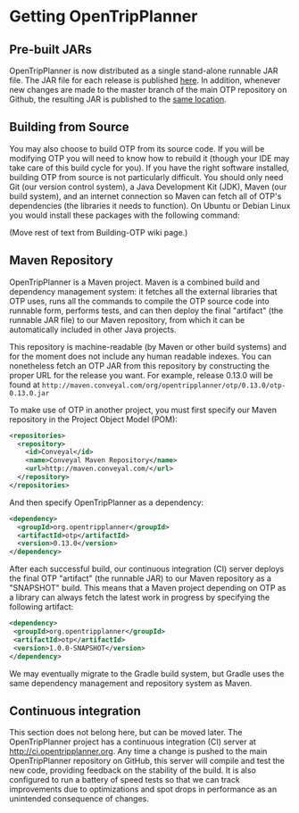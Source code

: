 # Getting OpenTripPlanner

## Pre-built JARs

OpenTripPlanner is now distributed as a single stand-alone runnable JAR file. The JAR file for each release is
published [here](http://dev.opentripplanner.org/jars/). In addition, whenever new changes are made to the master branch 
of the main OTP repository on Github, the resulting JAR is published to the
 [same location](http://dev.opentripplanner.org/jars/otp-latest-master.jar).


## Building from Source

You may also choose to build OTP from its source code. If you will be modifying OTP you will need to know how to rebuild
 it (though your IDE may take care of this build cycle for you). If you have the right software installed, building OTP from source is not particularly difficult. You should only need Git (our version control system), a Java Development Kit (JDK), Maven (our build system), and an internet connection so Maven can fetch all of OTP's dependencies (the libraries it needs to function).
On Ubuntu or Debian Linux you would install these packages with the following command:

(Move rest of text from Building-OTP wiki page.)


## Maven Repository

OpenTripPlanner is a Maven project. Maven is a combined build and dependency management system: it fetches
all the external libraries that OTP uses, runs all the commands to compile the OTP source code into runnable form,
performs tests, and can then deploy the final "artifact" (the runnable JAR file) to our Maven repository, from which it
can be automatically included in other Java projects.

This repository is machine-readable (by Maven or other build systems) and for the moment does not include any human readable indexes. 
You can nonetheless fetch an OTP JAR from this repository by constructing the proper URL for the release
you want. For example, release 0.13.0 will be found at `http://maven.conveyal.com/org/opentripplanner/otp/0.13.0/otp-0.13.0.jar`

To make use of OTP in another project, you must first specify our Maven repository in the Project Object Model (POM):

```XML
<repositories>
  <repository>
    <id>Conveyal</id>
    <name>Conveyal Maven Repository</name>
    <url>http://maven.conveyal.com/</url> 
  </repository>
</repositories>
```

And then specify OpenTripPlanner as a dependency:

```XML
<dependency>
  <groupId>org.opentripplanner</groupId>
  <artifactId>otp</artifactId>
  <version>0.13.0</version>
</dependency>
```

After each successful build, our continuous integration (CI) server deploys the final OTP "artifact" (the runnable JAR) 
to our Maven repository as a "SNAPSHOT" build. This means that a Maven project depending on OTP as a library can 
always fetch the latest work in progress by specifying the following artifact:
 
 ```XML
<dependency>
  <groupId>org.opentripplanner</groupId>
  <artifactId>otp</artifactId>
  <version>1.0.0-SNAPSHOT</version>
</dependency>
 ```
 
We may eventually migrate to the Gradle build system, but Gradle uses the same dependency management and 
repository system as Maven.


## Continuous integration

This section does not belong here, but can be moved later.
The OpenTripPlanner project has a continuous integration (CI) server at http://ci.opentripplanner.org. Any time a change
is pushed to the main OpenTripPlanner repository on GitHub, this server will compile and test the new code, providing
feedback on the stability of the build. It is also configured to run a battery of speed tests so that we can track
improvements due to optimizations and spot drops in performance as an unintended consequence of changes.

